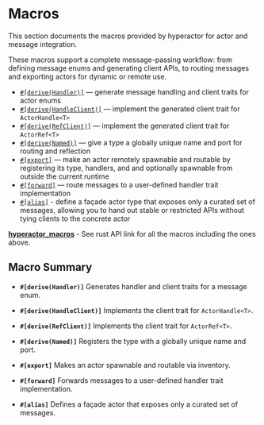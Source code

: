 # Macros

This section documents the macros provided by hyperactor for actor and message integration.

These macros support a complete message-passing workflow: from defining message enums and generating client APIs, to routing messages and exporting actors for dynamic or remote use.

- [`#[derive(Handler)]`](handler.md) — generate message handling and client traits for actor enums
- [`#[derive(HandleClient)]`](handle_client.md) — implement the generated client trait for `ActorHandle<T>`
- [`#[derive(RefClient)]`](ref_client.md) — implement the generated client trait for `ActorRef<T>`
- [`#[derive(Named)]`](named.md) — give a type a globally unique name and port for routing and reflection
- [`#[export]`](export.md) — make an actor remotely spawnable and routable by registering its type, handlers, and and optionally spawnable from outside the current runtime
- [`#[forward]`](forward.md) — route messages to a user-defined handler trait implementation
- [`#[alias]`](alias.md) - define a façade actor type that exposes only a curated set of messages, allowing you to hand out stable or restricted APIs without tying clients to the concrete actor


<a id="link-hyperactor_macros" href="https://meta-pytorch.org/monarch/rust-api/hyperactor_macros/index.html">**hyperactor_macros**</a><span id="desc-hyperactor_macros"> - See rust API link for all the macros including the ones above. </span>

## Macro Summary

- **`#[derive(Handler)]`**
  Generates handler and client traits for a message enum.

- **`#[derive(HandleClient)]`**
  Implements the client trait for `ActorHandle<T>`.

- **`#[derive(RefClient)]`**
  Implements the client trait for `ActorRef<T>`.

- **`#[derive(Named)]`**
  Registers the type with a globally unique name and port.

- **`#[export]`**
  Makes an actor spawnable and routable via inventory.

- **`#[forward]`**
  Forwards messages to a user-defined handler trait implementation.

- **`#[alias]`**
  Defines a façade actor that exposes only a curated set of messages.
